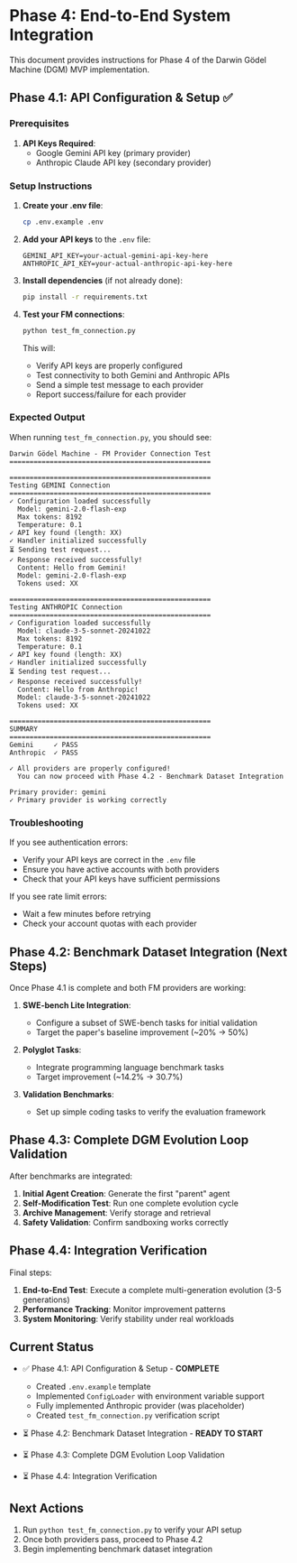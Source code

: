 # Phase 4: End-to-End System Integration

This document provides instructions for Phase 4 of the Darwin Gödel Machine (DGM) MVP implementation.

## Phase 4.1: API Configuration & Setup ✅

### Prerequisites

1. **API Keys Required**:
   - Google Gemini API key (primary provider)
   - Anthropic Claude API key (secondary provider)

### Setup Instructions

1. **Create your .env file**:
   ```bash
   cp .env.example .env
   ```

2. **Add your API keys** to the `.env` file:
   ```env
   GEMINI_API_KEY=your-actual-gemini-api-key-here
   ANTHROPIC_API_KEY=your-actual-anthropic-api-key-here
   ```

3. **Install dependencies** (if not already done):
   ```bash
   pip install -r requirements.txt
   ```

4. **Test your FM connections**:
   ```bash
   python test_fm_connection.py
   ```

   This will:
   - Verify API keys are properly configured
   - Test connectivity to both Gemini and Anthropic APIs
   - Send a simple test message to each provider
   - Report success/failure for each provider

### Expected Output

When running `test_fm_connection.py`, you should see:

```
Darwin Gödel Machine - FM Provider Connection Test
==================================================

==================================================
Testing GEMINI Connection
==================================================
✓ Configuration loaded successfully
  Model: gemini-2.0-flash-exp
  Max tokens: 8192
  Temperature: 0.1
✓ API key found (length: XX)
✓ Handler initialized successfully
⏳ Sending test request...
✓ Response received successfully!
  Content: Hello from Gemini!
  Model: gemini-2.0-flash-exp
  Tokens used: XX

==================================================
Testing ANTHROPIC Connection
==================================================
✓ Configuration loaded successfully
  Model: claude-3-5-sonnet-20241022
  Max tokens: 8192
  Temperature: 0.1
✓ API key found (length: XX)
✓ Handler initialized successfully
⏳ Sending test request...
✓ Response received successfully!
  Content: Hello from Anthropic!
  Model: claude-3-5-sonnet-20241022
  Tokens used: XX

==================================================
SUMMARY
==================================================
Gemini     ✓ PASS
Anthropic  ✓ PASS

✓ All providers are properly configured!
  You can now proceed with Phase 4.2 - Benchmark Dataset Integration

Primary provider: gemini
✓ Primary provider is working correctly
```

### Troubleshooting

If you see authentication errors:
- Verify your API keys are correct in the `.env` file
- Ensure you have active accounts with both providers
- Check that your API keys have sufficient permissions

If you see rate limit errors:
- Wait a few minutes before retrying
- Check your account quotas with each provider

## Phase 4.2: Benchmark Dataset Integration (Next Steps)

Once Phase 4.1 is complete and both FM providers are working:

1. **SWE-bench Lite Integration**:
   - Configure a subset of SWE-bench tasks for initial validation
   - Target the paper's baseline improvement (~20% → 50%)

2. **Polyglot Tasks**:
   - Integrate programming language benchmark tasks
   - Target improvement (~14.2% → 30.7%)

3. **Validation Benchmarks**:
   - Set up simple coding tasks to verify the evaluation framework

## Phase 4.3: Complete DGM Evolution Loop Validation

After benchmarks are integrated:

1. **Initial Agent Creation**: Generate the first "parent" agent
2. **Self-Modification Test**: Run one complete evolution cycle
3. **Archive Management**: Verify storage and retrieval
4. **Safety Validation**: Confirm sandboxing works correctly

## Phase 4.4: Integration Verification

Final steps:

1. **End-to-End Test**: Execute a complete multi-generation evolution (3-5 generations)
2. **Performance Tracking**: Monitor improvement patterns
3. **System Monitoring**: Verify stability under real workloads

## Current Status

- ✅ Phase 4.1: API Configuration & Setup - **COMPLETE**
  - Created `.env.example` template
  - Implemented `ConfigLoader` with environment variable support
  - Fully implemented Anthropic provider (was placeholder)
  - Created `test_fm_connection.py` verification script
  
- ⏳ Phase 4.2: Benchmark Dataset Integration - **READY TO START**
- ⏳ Phase 4.3: Complete DGM Evolution Loop Validation
- ⏳ Phase 4.4: Integration Verification

## Next Actions

1. Run `python test_fm_connection.py` to verify your API setup
2. Once both providers pass, proceed to Phase 4.2
3. Begin implementing benchmark dataset integration